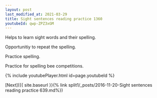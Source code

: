 ```yaml
---
layout: post
last_modified_at: 2021-03-29
title: Sight sentences reading practice 1360
youtubeId: qwp-ZPZ3xGM
---
```

 
 
Helps to learn sight words and their spelling.

Opportunitiy to repeat the spelling. 

Practice spelling. 
 
Practice for spelling bee competitions. 
 
{% include youtubePlayer.html id=page.youtubeId %}
 
 

[Next]({{ site.baseurl }}{% link  split1/_posts/2016-11-20-Sight sentences reading practice 639.md%})
 
